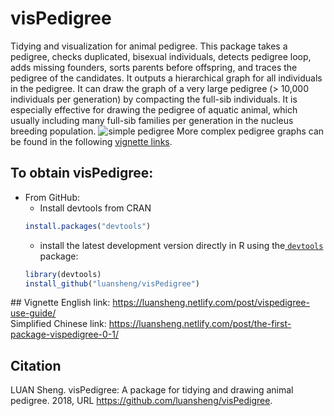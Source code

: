# visPedigree
Tidying and visualization for animal pedigree. 
This package takes a pedigree, checks duplicated, bisexual individuals, detects pedigree loop, adds missing founders, sorts parents before offspring, and traces the pedigree of the candidates. It outputs a hierarchical graph for all individuals in the pedigree. It can draw the graph of a very large pedigree (> 10,000 individuals per generation) by compacting the full-sib individuals. It is especially effective for drawing the pedigree of aquatic animal, which usually including many full-sib families per generation in the nucleus breeding population.
![simple pedigree](https://luansheng.netlify.com/post/2018-11-09-vispedigree-use-guide_files/figure-html/smallped-1.png)
More complex pedigree graphs can be found in the following [vignette links](#vignette).
## To obtain visPedigree:
 * From GitHub:
   * Install devtools from CRAN
   ```R
   install.packages("devtools")
   ```
   * install the latest development version directly in R using the[ `devtools`](https://github.com/hadley/devtools) package:
   ```R
   library(devtools)
   install_github("luansheng/visPedigree")
   ```
<a id="vignette">## Vignette</a>
English link: https://luansheng.netlify.com/post/vispedigree-use-guide/      
Simplified Chinese link: https://luansheng.netlify.com/post/the-first-package-vispedigree-0-1/   

## Citation
LUAN Sheng. visPedigree: A package for tidying and drawing animal pedigree. 2018, URL https://github.com/luansheng/visPedigree.

